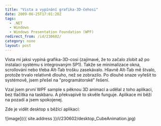 ```yaml
---
title: "Vista a vypínání grafika-3D-čehosi"
date: 2009-06-25T17:01:20Z
tags:
  - .NET
  - Windows
  - Windows Presentation Foundation (WPF)
redirect_from: /id/230602/
category: none
layout: post
---
```

Vista mi jaksi vypíná grafika-3D-cosi (zajímavé, že to začalo zlobit až po instalaci systému s integrovaným SP1). Takže se minimalizace okna, scrollování nebo třeba Alt-Tab trošku zasekávalo. Hlavně Alt-Tab mě štvalo, protože trvalo relativně dlouho, než se zobrazilo. Po dlouhé snaze vyřešit to systémově, jsem přešel na "programátorské” řešení.

Vzal jsem první WPF sample s pěknou 3D animací a udělal z toho aplikaci, bez tlačítka na taskbaru. A překvapivě to skvěle funguje. Aplikace mi běží na pozadí a jsem spokojenej.

Zde je vidět desktop s běžící aplikací:

![image]({{ site.address }}/i/230602/desktop_CubeAnimation.jpg)

